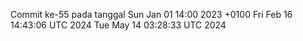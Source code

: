 Commit ke-55 pada tanggal Sun Jan 01 14:00 2023 +0100
Fri Feb 16 14:43:06 UTC 2024
Tue May 14 03:28:33 UTC 2024
